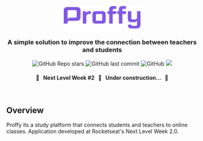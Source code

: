 <p align="center">
  <img src="./public/logo_proffy.svg" height="40%" width="40%" alt="Logo Proffy" />
</p>

<h3 align="center">
  A simple solution to improve the connection between teachers and students
</h3>

<p align="center">
  <img alt="GitHub Repo stars" src="https://img.shields.io/github/stars/lucas-fer-fig/Proffy?color=%238257e5&logo=github">
  <img alt="GitHub last commit" src="https://img.shields.io/github/last-commit/lucas-fer-fig/Proffy?color=%238257e5">
  <img alt="GitHub" src="https://img.shields.io/github/license/lucas-fer-fig/Proffy?color=%238257e5">
  <img src="https://img.shields.io/github/repo-size/lucas-fer-fig/Proffy?color=%238257e5" />
</p>

<h4 align="center">
  <strong>🚧 &nbsp; Next Level Week #2 &nbsp; 🚀 &nbsp; Under construction... &nbsp; 🚧</strong>  
</h4>

<br>

## Overview

Proffy its a study platform that connects students and teachers to online classes. Application developed at Rocketseat's Next Level Week 2.0.
